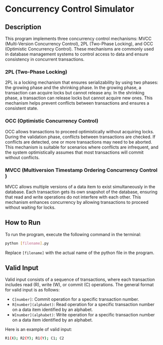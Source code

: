 # Concurrency Control Simulator

## Description

This program implements three concurrency control mechanisms: MVCC (Multi-Version Concurrency Control), 2PL (Two-Phase Locking), and OCC (Optimistic Concurrency Control). These mechanisms are commonly used in database management systems to control access to data and ensure consistency in concurrent transactions.

### 2PL (Two-Phase Locking)
2PL is a locking mechanism that ensures serializability by using two phases: the growing phase and the shrinking phase. In the growing phase, a transaction can acquire locks but cannot release any. In the shrinking phase, a transaction can release locks but cannot acquire new ones. This mechanism helps prevent conflicts between transactions and ensures a consistent state.

### OCC (Optimistic Concurrency Control)
OCC allows transactions to proceed optimistically without acquiring locks. During the validation phase, conflicts between transactions are checked. If conflicts are detected, one or more transactions may need to be aborted. This mechanism is suitable for scenarios where conflicts are infrequent, and the system optimistically assumes that most transactions will commit without conflicts.

### MVCC (Multiversion Timestamp Ordering Concurrency Control )
MVCC allows multiple versions of a data item to exist simultaneously in the database. Each transaction gets its own snapshot of the database, ensuring that read and write operations do not interfere with each other. This mechanism enhances concurrency by allowing transactions to proceed without waiting for locks.

## How to Run

To run the program, execute the following command in the terminal:

```bash
python [filename].py
```
Replace `[filename]` with the actual name of the python file in the program.

## Valid Input

Valid input consists of a sequence of transactions, where each transaction includes read (R), write (W), or commit (C) operations. The general format for valid input is as follows:

- `C[number]`: Commit operation for a specific transaction number.
- `R[number](alphabet)`: Read operation for a specific transaction number on a data item identified by an alphabet.
- `W[number](alphabet)`: Write operation for a specific transaction number on a data item identified by an alphabet.

Here is an example of valid input:

```bash
R1(X); R2(Y); R1(Y); C1; C2
```

